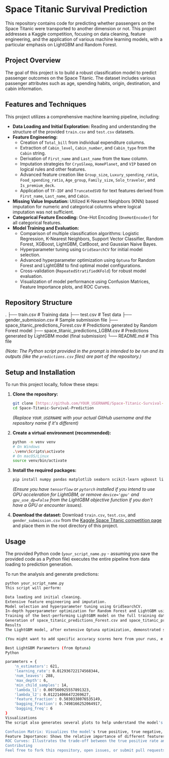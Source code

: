 # Space Titanic Survival Prediction

This repository contains code for predicting whether passengers on the Space Titanic were transported to another dimension or not. This project addresses a Kaggle competition, focusing on data cleaning, feature engineering, and the application of various machine learning models, with a particular emphasis on LightGBM and Random Forest.

## Project Overview

The goal of this project is to build a robust classification model to predict passenger outcomes on the Space Titanic. The dataset includes various passenger attributes such as age, spending habits, origin, destination, and cabin information.

## Features and Techniques

This project utilizes a comprehensive machine learning pipeline, including:

- **Data Loading and Initial Exploration:** Reading and understanding the structure of the provided `train.csv` and `test.csv` datasets.
- **Feature Engineering:**
    - Creation of `Total_bill` from individual expenditure columns.
    - Extraction of `Cabin_level`, `Cabin_number`, and `Cabin_type` from the `Cabin` string.
    - Derivation of `First_name` and `Last_name` from the `Name` column.
    - Imputation strategies for `CryoSleep`, `HomePlanet`, and `VIP` based on logical rules and other features.
    - Advanced feature creation like `Group_size`, `Luxury_spending_ratio`, `Food_spending_ratio`, `Age_group`, `Family_size`, `Solo_traveler`, and `Is_premium_deck`.
    - Application of `TF-IDF` and `TruncatedSVD` for text features derived from `First_name`, `Last_name`, and `Cabin`.
- **Missing Value Imputation:** Utilized K-Nearest Neighbors (KNN) based imputation for numeric and categorical columns where logical imputation was not sufficient.
- **Categorical Feature Encoding:** One-Hot Encoding (`OneHotEncoder`) for all categorical features.
- **Model Training and Evaluation:**
    - Comparison of multiple classification algorithms: Logistic Regression, K-Nearest Neighbors, Support Vector Classifier, Random Forest, XGBoost, LightGBM, CatBoost, and Gaussian Naive Bayes.
    - Hyperparameter tuning using `GridSearchCV` for initial model selection.
    - Advanced hyperparameter optimization using `Optuna` for Random Forest and LightGBM to find optimal model configurations.
    - Cross-validation (`RepeatedStratifiedKFold`) for robust model evaluation.
    - Visualization of model performance using Confusion Matrices, Feature Importance plots, and ROC Curves.

## Repository Structure

.
├── train.csv           # Training data
├── test.csv            # Test data
├── gender_submission.csv # Sample submission file
├── space_titanic_predictions_Forest.csv # Predictions generated by Random Forest model
├── space_titanic_predictions_LGBM.csv # Predictions generated by LightGBM model (final submission)
└── README.md           # This file


*(Note: The Python script provided in the prompt is intended to be run and its outputs (like the `predictions.csv` files) are part of the repository.)*

## Setup and Installation

To run this project locally, follow these steps:

1.  **Clone the repository:**
    ```bash
    git clone [https://github.com/YOUR_USERNAME/Space-Titanic-Survival-Prediction.git](https://github.com/YOUR_USERNAME/Space-Titanic-Survival-Prediction.git)
    cd Space-Titanic-Survival-Prediction
    ```
    *(Replace `YOUR_USERNAME` with your actual GitHub username and the repository name if it's different)*

2.  **Create a virtual environment (recommended):**
    ```bash
    python -m venv venv
    # On Windows
    .\venv\Scripts\activate
    # On macOS/Linux
    source venv/bin/activate
    ```

3.  **Install the required packages:**
    ```bash
    pip install numpy pandas matplotlib seaborn scikit-learn xgboost lightgbm catboost optuna
    ```
    *(Ensure you have `tensorflow` or `pytorch` installed if you intend to use GPU acceleration for LightGBM, or remove `device='gpu'` and `gpu_use_dp=False` from the LightGBM objective function if you don't have a GPU or encounter issues).*

4.  **Download the dataset:**
    Download `train.csv`, `test.csv`, and `gender_submission.csv` from the [Kaggle Space Titanic competition page](https://www.kaggle.com/competitions/spaceship-titanic/data) and place them in the root directory of this project.

## Usage

The provided Python code (`your_script_name.py` - assuming you save the provided code as a Python file) executes the entire pipeline from data loading to prediction generation.

To run the analysis and generate predictions:

```bash
python your_script_name.py
This script will perform:

Data loading and initial cleaning.
Extensive feature engineering and imputation.
Model selection and hyperparameter tuning using GridSearchCV.
In-depth hyperparameter optimization for Random Forest and LightGBM using Optuna.
Training of the best-performing LightGBM model on the full training dataset.
Generation of space_titanic_predictions_Forest.csv and space_titanic_predictions_LGBM.csv files in the root directory, which can be submitted to the Kaggle competition.
Results
The LightGBM model, after extensive Optuna optimization, demonstrated strong performance. The space_titanic_predictions_LGBM.csv file contains the final predictions from this model.

(You might want to add specific accuracy scores here from your runs, e.g., "Achieved a test accuracy of X.XX% with the final LightGBM model." You can also include the best parameters found by Optuna.)

Best LightGBM Parameters (from Optuna)
Python

parameters = {
    'n_estimators': 621,
    'learning_rate': 0.012936722174568344,
    'num_leaves': 288,
    'max_depth': 6,
    'min_child_samples': 14,
    'lambda_l1': 0.007560925557891323,
    'lambda_l2': 0.012214066472269627,
    'feature_fraction': 0.5030338076535149,
    'bagging_fraction': 0.7498166252064917,
    'bagging_freq': 6
}
Visualizations
The script also generates several plots to help understand the model's performance and important features:

Confusion Matrix: Visualizes the model's true positive, true negative, false positive, and false negative predictions.
Feature Importance: Shows the relative importance of different features in the LightGBM model's predictions.
ROC Curves: Illustrates the trade-off between the true positive rate and false positive rate at various threshold settings.
Contributing
Feel free to fork this repository, open issues, or submit pull requests.
